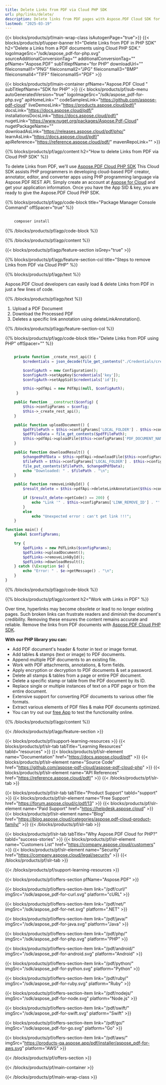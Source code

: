 ```yaml
---
title: Delete Links from PDF via Cloud PHP SDK 
url: php/links/delete/
description: Delete links from PDF pages with Aspose.PDF Cloud SDK for PHP. Clean up outdated or broken URLs.
lastmod: "2025-03-19"
---
```


{{< blocks/products/pf/main-wrap-class isAutogenPage="true">}}
{{< blocks/products/pf/upper-banner h1="Delete Links from PDF in PHP SDK" h2="Delete a Links from a PDF documents using Cloud PHP SDK." logoImageSrc="/sdk/aspose_pdf-for-php.svg" sourceAdditionalConversionTag="" additionalConversionTag="" pfName="Aspose.PDF" subTitlepfName="for PHP" downloadUrl="" fileiconsmall1="PNG" fileiconsmall2="JPG" fileiconsmall3="BMP" fileiconsmall4="TIFF" fileiconsmall5="PDF" >}}

{{< blocks/products/pf/main-container pfName="Aspose.PDF Cloud " subTitlepfName="SDK for PHP" >}}
{{< blocks/products/pf/sub-menu autoGeneratedVersion="true" logoImageSrc="/sdk/aspose_pdf-for-php.svg" apiHomeLink="" codeSamplesLink="https://github.com/aspose-pdf-cloud" liveDemosLink="https://products.aspose.cloud/pdf/" docsLink="https://docs.aspose.cloud/pdf/" installationsDocsLink="https://docs.aspose.cloud/pdf/" nugetLink="https://www.nuget.org/packages/Aspose.Pdf-Cloud" nugetPackageName="" downloadAsLink="https://releases.aspose.cloud/pdf/php/" learnAsLink="https://docs.aspose.cloud/pdf/" apiReference="https://reference.aspose.cloud/pdf/" mavenRepoLink="" >}}

{{% blocks/products/pf/agp/content h2="How to delete Links from PDF via Cloud PHP SDK" %}}

To delete Links from PDF, we'll use
[Aspose.PDF Cloud PHP SDK](https://products.aspose.cloud/pdf/php/)
This Cloud SDK assists PHP programmers in developing cloud-based PDF creator, annotator, editor, and converter apps using PHP programming language via Aspose.PDF REST API. Simply create an account at [Aspose for Cloud](https://dashboard.aspose.cloud/#/apps) and get your application information. Once you have the App SID & key, you are ready to give the Aspose.PDF Cloud PHP SDK.

{{% blocks/products/pf/agp/code-block title="Package Manager Console Command" offSpacer="true" %}}

```bash
     
    composer install

```

{{% /blocks/products/pf/agp/code-block %}}

{{% /blocks/products/pf/agp/content %}}

{{< blocks/products/pf/agp/feature-section isGrey="true" >}}

{{% blocks/products/pf/agp/feature-section-col title="Steps to remove Links from PDF via Cloud PHP" %}}

{{% blocks/products/pf/agp/text %}}

Aspose.PDF Cloud developers can easily load & delete Links from PDF in just a few lines of code.

{{% /blocks/products/pf/agp/text %}}

1. Upload a PDF Document
1. Download the Processed PDF
1. Deletes a specific link annotation using deleteLinkAnnotation().

{{% /blocks/products/pf/agp/feature-section-col %}}


{{% blocks/products/pf/agp/code-block title="Delete Links from PDF using PHP" offSpacer="" %}}

```php

    private function _create_rest_api() {
        $credentials = json_decode(file_get_contents("./Credentials/credentials.json"), true);

        $configAuth = new Configuration();
        $configAuth->setAppKey($credentials['key']);
        $configAuth->setAppSid($credentials['id']);

        $this->pdfApi = new PdfApi(null, $configAuth);
     }

    public function __construct($config) {
        $this->configParams = $config;
        $this->_create_rest_api();
    }

    public function uploadDocument() {
        $pdfFilePath = $this->configParams['LOCAL_FOLDER'] . $this->configParams['PDF_DOCUMENT_NAME'];
        $pdfFileData = file_get_contents($pdfFilePath);
        $this->pdfApi->uploadFile($this->configParams['PDF_DOCUMENT_NAME'], $pdfFileData);
    }

    public function downloadResult() {
        $changedPdfData = $this->pdfApi->downloadFile($this->configParams['PDF_DOCUMENT_NAME']);
        $filePath = $this->configParams['LOCAL_FOLDER'] . $this->configParams['LOCAL_RESULT_DOCUMENT_NAME'];
        file_put_contents($filePath, $changedPdfData);
        echo "Downloaded: " . $filePath . "\n";
    }

    public function removeLinkById() {
        $result_delete = $this->pdfApi->deleteLinkAnnotation($this->configParams['PDF_DOCUMENT_NAME'], $this->configParams['LINK_REMOVE_ID']);

        if ($result_delete->getCode() == 200) {
            echo "Link '" . $this->configParams['LINK_REMOVE_ID'] . "' was deleted!";
        }
        else
            echo "Unexpected error : can't get link !!!";
    }

function main() {
    global $configParams;

    try {
        $pdfLinks = new PdfLinks($configParams);
        $pdfLinks->uploadDocument();
        $pdfLinks->removeLinkById();
        $pdfLinks->downloadResult();
    } catch (\Exception $e) {
        echo "Error: " . $e->getMessage() . "\n";
    }
}
```

{{% /blocks/products/pf/agp/code-block %}}

{{% blocks/products/pf/agp/content h2="Work with Links in PDF" %}}

Over time, hyperlinks may become obsolete or lead to no longer existing pages. Such broken links can frustrate readers and diminish the document's credibility. Removing these ensures the content remains accurate and reliable.​
Remove the links from PDF documents with [Aspose.PDF Cloud PHP SDK](https://products.aspose.cloud/pdf/php/).

**With our PHP library you can:**

+ Add PDF document's header & footer in text or image format.
+ Add tables & stamps (text or image) to PDF documents.
+ Append multiple PDF documents to an existing file.
+ Work with PDF attachments, annotations, & form fields.
+ Apply encryption or decryption to PDF documents & set a password.
+ Delete all stamps & tables from a page or entire PDF document.
+ Delete a specific stamp or table from the PDF document by its ID.
+ Replace single or multiple instances of text on a PDF page or from the entire document.
+ Extensive support for converting PDF documents to various other file formats.
+ Extract various elements of PDF files & make PDF documents optimized.
+ You can try out our [free App](https://products.aspose.app/pdf/family) to test the functionality online.

{{% /blocks/products/pf/agp/content %}}

{{< /blocks/products/pf/agp/feature-section >}}

{{< blocks/products/pf/support-learning-resources >}}
{{< blocks/products/pf/slr-tab tabTitle="Learning Resources" tabId="resources" >}}
{{< blocks/products/pf/slr-element name="Documentation" href="https://docs.aspose.cloud/pdf" >}}
{{< blocks/products/pf/slr-element name="Source Code" href="https://github.com/aspose-pdf-cloud/aspose-pdf-cloud-php" >}}
{{< blocks/products/pf/slr-element name="API References" href="https://reference.aspose.cloud/pdf/" >}}
{{< /blocks/products/pf/slr-tab >}}

{{< blocks/products/pf/slr-tab tabTitle="Product Support" tabId="support" >}}
{{< blocks/products/pf/slr-element name="Free Support" href="https://forum.aspose.cloud/c/pdf/13" >}}
{{< blocks/products/pf/slr-element name="Paid Support" href="https://helpdesk.aspose.cloud" >}}
{{< blocks/products/pf/slr-element name="Blog" href="https://blog.aspose.cloud/categories/aspose.pdf-cloud-product-family/" >}}
{{< /blocks/products/pf/slr-tab >}}

{{< blocks/products/pf/slr-tab tabTitle="Why Aspose.PDF Cloud for PHP?" tabId="success-stories" >}}
{{< blocks/products/pf/slr-element name="Customers List" href="https://company.aspose.cloud/customers" >}}
{{< blocks/products/pf/slr-element name="Security" href="https://company.aspose.cloud/legal/security" >}}
{{< /blocks/products/pf/slr-tab >}}

{{< /blocks/products/pf/support-learning-resources >}}

{{< blocks/products/pf/offers-section pfName="Aspose.PDF" >}}

{{< blocks/products/pf/offers-section-item link="/pdf/curl/" imgSrc="/sdk/aspose_pdf-for-curl.svg" platform="cURL" >}}

{{< blocks/products/pf/offers-section-item link="/pdf/net/" imgSrc="/sdk/aspose_pdf-for-net.svg" platform=".NET" >}}

{{< blocks/products/pf/offers-section-item link="/pdf/java/" imgSrc="/sdk/aspose_pdf-for-java.svg" platform="Java" >}}

{{< blocks/products/pf/offers-section-item link="/pdf/php/" imgSrc="/sdk/aspose_pdf-for-php.svg" platform="PHP" >}}

{{< blocks/products/pf/offers-section-item link="/pdf/android/" imgSrc="/sdk/aspose_pdf-for-android.svg" platform="Android" >}}

{{< blocks/products/pf/offers-section-item link="/pdf/python/" imgSrc="/sdk/aspose_pdf-for-python.svg" platform="Python" >}}

{{< blocks/products/pf/offers-section-item link="/pdf/ruby/" imgSrc="/sdk/aspose_pdf-for-ruby.svg" platform="Ruby" >}}

{{< blocks/products/pf/offers-section-item link="/pdf/nodejs/" imgSrc="/sdk/aspose_pdf-for-node.svg" platform="Node.js" >}}

{{< blocks/products/pf/offers-section-item link="/pdf/swift/" imgSrc="/sdk/aspose_pdf-for-swift.svg" platform="Swift" >}}

{{< blocks/products/pf/offers-section-item link="/pdf/go/" imgSrc="/sdk/aspose_pdf-for-go.svg" platform="Go" >}}

{{< blocks/products/pf/offers-section-item link="/pdf/aws/" imgSrc="https://products-qa.aspose.app/pdf/installer/aspose_pdf-for-aws.svg" platform="AWS" >}}

{{< /blocks/products/pf/offers-section >}}

<!-- aboutfile Ends -->

{{< /blocks/products/pf/main-container >}}

{{< /blocks/products/pf/main-wrap-class >}}
